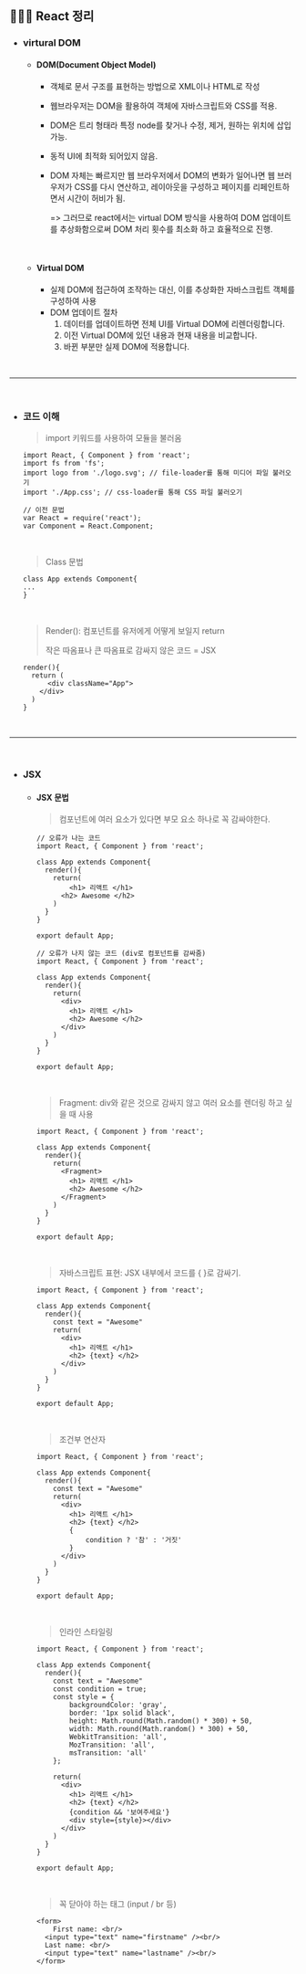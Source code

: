 ## 👩🏻‍💻 React 정리

- ### virtural DOM

  - #### DOM(Document Object Model)

    - 객체로 문서 구조를 표현하는 방법으로 XML이나 HTML로 작성

    - 웹브라우저는 DOM을 활용하여 객체에 자바스크립트와 CSS를 적용.

    - DOM은 트리 형태라 특정 node를 찾거나 수정, 제거, 원하는 위치에 삽입 가능.

    - 동적 UI에 최적화 되어있지 않음.

    - DOM 자체는 빠르지만 웹 브라우저에서 DOM의 변화가 일어나면 웹 브러우저가 CSS를 다시 연산하고, 레이아웃을 구성하고 페이지를 리페인트하면서 시간이 허비가 됨. 

      => 그러므로 react에서는 virtual DOM 방식을 사용하여 DOM 업데이트를 추상화함으로써 DOM 처리 횟수를 최소화 하고 효율적으로 진행.

  

  </br>

  

  - #### Virtual DOM

    - 실제 DOM에 접근하여 조작하는 대신, 이를 추상화한 자바스크립트 객체를 구성하여 사용
    - DOM 업데이트 절차
      1. 데이터를 업데이트하면 전체 UI를 Virtual DOM에 리렌더링합니다.
      2. 이전 Virtual DOM에 있던 내용과 현재 내용을 비교합니다.
      3. 바뀐 부분만 실제 DOM에 적용합니다.



</br>



------



</br>



- ### 코드 이해

  > import 키워드를 사용하여 모듈을 불러옴

  ```react
  import React, { Component } from 'react';
  import fs from 'fs';
  import logo from './logo.svg'; // file-loader를 통해 미디어 파일 불러오기
  import './App.css'; // css-loader를 통해 CSS 파일 불러오기
  
  // 이전 문법
  var React = require('react');
  var Component = React.Component;
  ```

  

  </br>

  

  >  Class 문법

  ```react
  class App extends Component{
  ...
  }
  ```

  

  </br>

  

  > Render(): 컴포넌트를 유저에게 어떻게 보일지 return
  >
  > 작은 따옴표나 큰 따옴표로 감싸지 않은 코드 = JSX

  ```react
  render(){
    return (
    	<div className="App">
      </div>
    )
  }
  ```

  

</br>



-----



</br>



- ### JSX

  - #### JSX 문법

    > 컴포넌트에 여러 요소가 있다면 부모 요소 하나로 꼭 감싸야한다. 

    ```react
    // 오류가 나는 코드
    import React, { Component } from 'react';
    
    class App extends Component{
      render(){
        return(
        	<h1> 리액트 </h1>
          <h2> Awesome </h2>
        )
      }
    }
    
    export default App;
    ```

    ```react
    // 오류가 나지 않는 코드 (div로 컴포넌트를 감싸줌)
    import React, { Component } from 'react';
    
    class App extends Component{
      render(){
        return(
          <div>
          	<h1> 리액트 </h1>
          	<h2> Awesome </h2>
          </div>
        )
      }
    }
    
    export default App;
    ```

    

    </br>

    

    > Fragment: div와 같은 것으로 감싸지 않고 여러 요소를 렌더링 하고 싶을 때 사용

    ```react
    import React, { Component } from 'react';
    
    class App extends Component{
      render(){
        return(
          <Fragment>
          	<h1> 리액트 </h1>
          	<h2> Awesome </h2>
          </Fragment>
        )
      }
    }
    
    export default App;
    ```

    

    </br>

    

    > 자바스크립트 표현: JSX 내부에서 코드를 { }로 감싸기.

    ```react
    import React, { Component } from 'react';
    
    class App extends Component{
      render(){
        const text = "Awesome"
        return(
          <div>
          	<h1> 리액트 </h1>
          	<h2> {text} </h2>
          </div>
        )
      }
    }
    
    export default App;
    ```

    

    </br>

    

    > 조건부 연산자 

    ```react
    import React, { Component } from 'react';
    
    class App extends Component{
      render(){
        const text = "Awesome"
        return(
          <div>
          	<h1> 리액트 </h1>
          	<h2> {text} </h2>
          	{
          		condition ? '참' : '거짓'
          	}
          </div>
        )
      }
    }
    
    export default App;
    ```

    

    </br>

    

    > 인라인 스타일링

    ```react
    import React, { Component } from 'react';
    
    class App extends Component{
      render(){
        const text = "Awesome"
        const condition = true;
        const style = {
        	backgroundColor: 'gray',
        	border: '1px solid black',
        	height: Math.round(Math.random() * 300) + 50,
        	width: Math.round(Math.random() * 300) + 50,
        	WebkitTransition: 'all',
        	MozTransition: 'all',
        	msTransition: 'all'
        };
        
        return(
          <div>
          	<h1> 리액트 </h1>
          	<h2> {text} </h2>
          	{condition && '보여주세요'}
          	<div style={style}></div>
          </div>
        )
      }
    }
    
    export default App;
    ```

    

    </br>

    

    > 꼭 닫아야 하는 태그 (input / br 등)

    ```react
    <form>
    	First name: <br/>
      <input type="text" name="firstname" /><br/>
      Last name: <br/>
      <input type="text" name="lastname" /><br/>
    </form>
    ```

    

